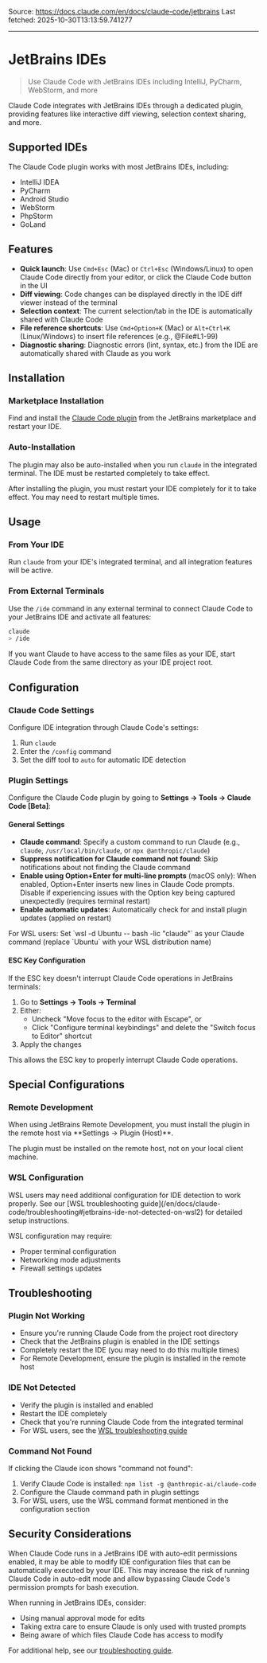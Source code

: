 Source: https://docs.claude.com/en/docs/claude-code/jetbrains
Last fetched: 2025-10-30T13:13:59.741277

---

# JetBrains IDEs

> Use Claude Code with JetBrains IDEs including IntelliJ, PyCharm, WebStorm, and more

Claude Code integrates with JetBrains IDEs through a dedicated plugin, providing features like interactive diff viewing, selection context sharing, and more.

## Supported IDEs

The Claude Code plugin works with most JetBrains IDEs, including:

* IntelliJ IDEA
* PyCharm
* Android Studio
* WebStorm
* PhpStorm
* GoLand

## Features

* **Quick launch**: Use `Cmd+Esc` (Mac) or `Ctrl+Esc` (Windows/Linux) to open Claude Code directly from your editor, or click the Claude Code button in the UI
* **Diff viewing**: Code changes can be displayed directly in the IDE diff viewer instead of the terminal
* **Selection context**: The current selection/tab in the IDE is automatically shared with Claude Code
* **File reference shortcuts**: Use `Cmd+Option+K` (Mac) or `Alt+Ctrl+K` (Linux/Windows) to insert file references (e.g., @File#L1-99)
* **Diagnostic sharing**: Diagnostic errors (lint, syntax, etc.) from the IDE are automatically shared with Claude as you work

## Installation

### Marketplace Installation

Find and install the [Claude Code plugin](https://plugins.jetbrains.com/plugin/27310-claude-code-beta-) from the JetBrains marketplace and restart your IDE.

### Auto-Installation

The plugin may also be auto-installed when you run `claude` in the integrated terminal. The IDE must be restarted completely to take effect.

<Note>
  After installing the plugin, you must restart your IDE completely for it to take effect. You may need to restart multiple times.
</Note>

## Usage

### From Your IDE

Run `claude` from your IDE's integrated terminal, and all integration features will be active.

### From External Terminals

Use the `/ide` command in any external terminal to connect Claude Code to your JetBrains IDE and activate all features:

```bash  theme={null}
claude
> /ide
```

If you want Claude to have access to the same files as your IDE, start Claude Code from the same directory as your IDE project root.

## Configuration

### Claude Code Settings

Configure IDE integration through Claude Code's settings:

1. Run `claude`
2. Enter the `/config` command
3. Set the diff tool to `auto` for automatic IDE detection

### Plugin Settings

Configure the Claude Code plugin by going to **Settings → Tools → Claude Code \[Beta]**:

#### General Settings

* **Claude command**: Specify a custom command to run Claude (e.g., `claude`, `/usr/local/bin/claude`, or `npx @anthropic/claude`)
* **Suppress notification for Claude command not found**: Skip notifications about not finding the Claude command
* **Enable using Option+Enter for multi-line prompts** (macOS only): When enabled, Option+Enter inserts new lines in Claude Code prompts. Disable if experiencing issues with the Option key being captured unexpectedly (requires terminal restart)
* **Enable automatic updates**: Automatically check for and install plugin updates (applied on restart)

<Tip>
  For WSL users: Set `wsl -d Ubuntu -- bash -lic "claude"` as your Claude command (replace `Ubuntu` with your WSL distribution name)
</Tip>

#### ESC Key Configuration

If the ESC key doesn't interrupt Claude Code operations in JetBrains terminals:

1. Go to **Settings → Tools → Terminal**
2. Either:
   * Uncheck "Move focus to the editor with Escape", or
   * Click "Configure terminal keybindings" and delete the "Switch focus to Editor" shortcut
3. Apply the changes

This allows the ESC key to properly interrupt Claude Code operations.

## Special Configurations

### Remote Development

<Warning>
  When using JetBrains Remote Development, you must install the plugin in the remote host via **Settings → Plugin (Host)**.
</Warning>

The plugin must be installed on the remote host, not on your local client machine.

### WSL Configuration

<Warning>
  WSL users may need additional configuration for IDE detection to work properly. See our [WSL troubleshooting guide](/en/docs/claude-code/troubleshooting#jetbrains-ide-not-detected-on-wsl2) for detailed setup instructions.
</Warning>

WSL configuration may require:

* Proper terminal configuration
* Networking mode adjustments
* Firewall settings updates

## Troubleshooting

### Plugin Not Working

* Ensure you're running Claude Code from the project root directory
* Check that the JetBrains plugin is enabled in the IDE settings
* Completely restart the IDE (you may need to do this multiple times)
* For Remote Development, ensure the plugin is installed in the remote host

### IDE Not Detected

* Verify the plugin is installed and enabled
* Restart the IDE completely
* Check that you're running Claude Code from the integrated terminal
* For WSL users, see the [WSL troubleshooting guide](/en/docs/claude-code/troubleshooting#jetbrains-ide-not-detected-on-wsl2)

### Command Not Found

If clicking the Claude icon shows "command not found":

1. Verify Claude Code is installed: `npm list -g @anthropic-ai/claude-code`
2. Configure the Claude command path in plugin settings
3. For WSL users, use the WSL command format mentioned in the configuration section

## Security Considerations

When Claude Code runs in a JetBrains IDE with auto-edit permissions enabled, it may be able to modify IDE configuration files that can be automatically executed by your IDE. This may increase the risk of running Claude Code in auto-edit mode and allow bypassing Claude Code's permission prompts for bash execution.

When running in JetBrains IDEs, consider:

* Using manual approval mode for edits
* Taking extra care to ensure Claude is only used with trusted prompts
* Being aware of which files Claude Code has access to modify

For additional help, see our [troubleshooting guide](/en/docs/claude-code/troubleshooting).